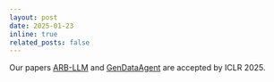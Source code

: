 ```yaml
---
layout: post
date: 2025-01-23
inline: true
related_posts: false
---
```


Our papers [ARB-LLM](https://arxiv.org/abs/2410.03129) and [GenDataAgent](https://iclr.cc/virtual/2025/poster/29344) are accepted by ICLR 2025.